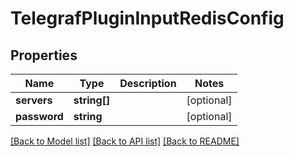# TelegrafPluginInputRedisConfig

## Properties
Name | Type | Description | Notes
------------ | ------------- | ------------- | -------------
**servers** | **string[]** |  | [optional] 
**password** | **string** |  | [optional] 

[[Back to Model list]](../README.md#documentation-for-models) [[Back to API list]](../README.md#documentation-for-api-endpoints) [[Back to README]](../README.md)


